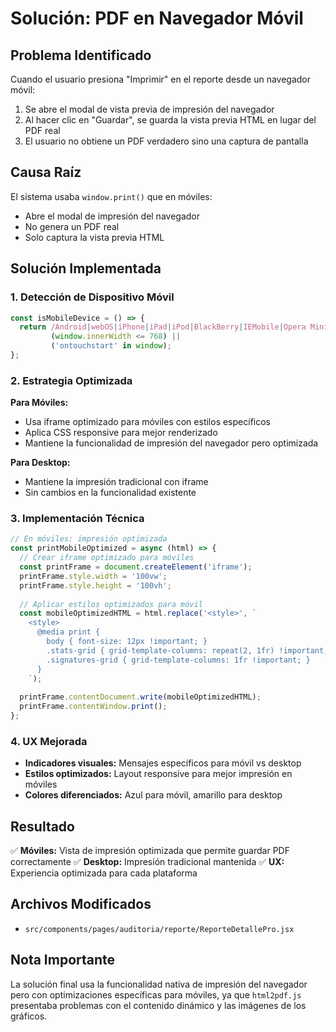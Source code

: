 # Solución: PDF en Navegador Móvil

## Problema Identificado

Cuando el usuario presiona "Imprimir" en el reporte desde un navegador móvil:

1. Se abre el modal de vista previa de impresión del navegador
2. Al hacer clic en "Guardar", se guarda la vista previa HTML en lugar del PDF real
3. El usuario no obtiene un PDF verdadero sino una captura de pantalla

## Causa Raíz

El sistema usaba `window.print()` que en móviles:
- Abre el modal de impresión del navegador
- No genera un PDF real
- Solo captura la vista previa HTML

## Solución Implementada

### 1. Detección de Dispositivo Móvil
```javascript
const isMobileDevice = () => {
  return /Android|webOS|iPhone|iPad|iPod|BlackBerry|IEMobile|Opera Mini/i.test(navigator.userAgent) ||
         (window.innerWidth <= 768) ||
         ('ontouchstart' in window);
};
```

### 2. Estrategia Optimizada

**Para Móviles:**
- Usa iframe optimizado para móviles con estilos específicos
- Aplica CSS responsive para mejor renderizado
- Mantiene la funcionalidad de impresión del navegador pero optimizada

**Para Desktop:**
- Mantiene la impresión tradicional con iframe
- Sin cambios en la funcionalidad existente

### 3. Implementación Técnica

```javascript
// En móviles: impresión optimizada
const printMobileOptimized = async (html) => {
  // Crear iframe optimizado para móviles
  const printFrame = document.createElement('iframe');
  printFrame.style.width = '100vw';
  printFrame.style.height = '100vh';
  
  // Aplicar estilos optimizados para móvil
  const mobileOptimizedHTML = html.replace('<style>', `
    <style>
      @media print {
        body { font-size: 12px !important; }
        .stats-grid { grid-template-columns: repeat(2, 1fr) !important; }
        .signatures-grid { grid-template-columns: 1fr !important; }
      }
    `);
  
  printFrame.contentDocument.write(mobileOptimizedHTML);
  printFrame.contentWindow.print();
};
```

### 4. UX Mejorada

- **Indicadores visuales:** Mensajes específicos para móvil vs desktop
- **Estilos optimizados:** Layout responsive para mejor impresión en móviles
- **Colores diferenciados:** Azul para móvil, amarillo para desktop

## Resultado

✅ **Móviles:** Vista de impresión optimizada que permite guardar PDF correctamente
✅ **Desktop:** Impresión tradicional mantenida
✅ **UX:** Experiencia optimizada para cada plataforma

## Archivos Modificados

- `src/components/pages/auditoria/reporte/ReporteDetallePro.jsx`

## Nota Importante

La solución final usa la funcionalidad nativa de impresión del navegador pero con optimizaciones específicas para móviles, ya que `html2pdf.js` presentaba problemas con el contenido dinámico y las imágenes de los gráficos.
